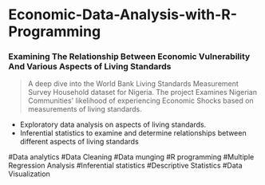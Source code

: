 # Economic-Data-Analysis-with-R-Programming
### Examining The Relationship Between Economic Vulnerability And Various Aspects of Living Standards
>A deep dive into the World Bank Living Standards Measurement Survey Household dataset for Nigeria. The project Examines Nigerian Communities' likelihood of experiencing Economic Shocks based on measurements of living standards. 

- Exploratory data analysis on aspects of living standards. 
- Inferential statistics to examine and determine relationships between different aspects of living standards

#Data analytics #Data Cleaning #Data munging #R programming  #Multiple Regression Analysis  #Inferential statistics  #Descriptive Statistics  #Data Visualization
